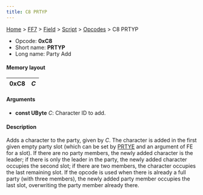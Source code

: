 ```yaml
---
title: C8 PRTYP
---
```


[Home](Main%20Page.md) > [FF7](FF7.md) > [Field](FF7/Field.md) > [Script](FF7/Field/Script.md) > [Opcodes](FF7/Field/Script/Opcodes.md) > C8 PRTYP

-   Opcode: **0xC8**
-   Short name: **PRTYP**
-   Long name: Party Add

#### Memory layout

| 0xC8 | *C* |
|------|-----|

#### Arguments

-   **const UByte** *C*: Character ID to add.

#### Description

Adds a character to the party, given by *C*. The character is added in
the first given empty party slot (which can be set by [PRTYE][] and an
argument of FE for a slot). If there are no party members, the newly
added character is the leader; if there is only the leader in the party,
the newly added character occupies the second slot; if there are two
members, the character occupies the last remaining slot. If the opcode
is used when there is already a full party (with three members), the
newly added party member occupies the last slot, overwriting the party
member already there.

  [PRTYE]: ../CA%20PRTYE.md "wikilink"
